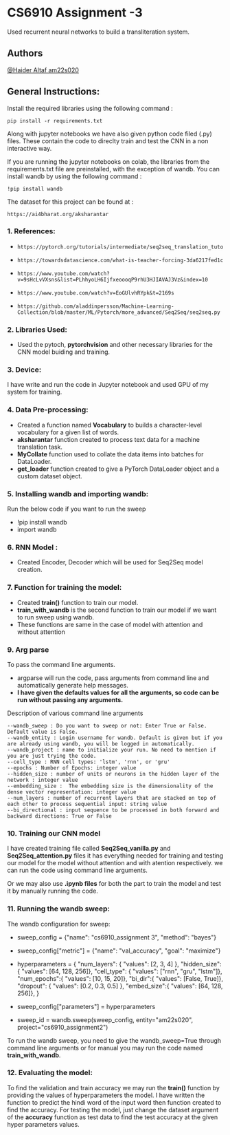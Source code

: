 # CS6910 Assignment -3
Used recurrent neural networks to build a transliteration system.

## Authors

 [@Haider Altaf am22s020](https://www.github.com/HaiderAltaf)

## General Instructions:

Install the required libraries using the following command :

    pip install -r requirements.txt

Along with jupyter notebooks we have also given python code filed (.py) files. These contain the code to direclty train and test the CNN in a non interactive way.

If you are running the jupyter notebooks on colab, the libraries from the requirements.txt file are preinstalled, with the exception of wandb. You can install wandb by using the following command :

    !pip install wandb

The dataset for this project can be found at :

    https://ai4bharat.org/aksharantar
    
### 1. References:

-     https://pytorch.org/tutorials/intermediate/seq2seq_translation_tutorial.html

-     https://towardsdatascience.com/what-is-teacher-forcing-3da6217fed1c

-     https://www.youtube.com/watch?v=9sHcLvVXsns&list=PLhhyoLH6IjfxeoooqP9rhU3HJIAVAJ3Vz&index=10


-     https://www.youtube.com/watch?v=EoGUlvhRYpk&t=2169s

 
-     https://github.com/aladdinpersson/Machine-Learning-Collection/blob/master/ML/Pytorch/more_advanced/Seq2Seq/seq2seq.py

      
### 2. Libraries Used: 

- Used the pytoch, __pytorchvision__ and other necessary libraries for the CNN model buiding and training.

### 3. Device:
I have write and run the code in Jupyter notebook and used GPU of my system for training.

### 4. Data Pre-processing:

- Created a function named __Vocabulary__ to builds a character-level vocabulary for a given list of words.
- __aksharantar__ function created to process text data for a machine translation task.
- __MyCollate__ function used to collate the data items into batches for DataLoader.
- __get_loader__ function created to give a PyTorch DataLoader object and a custom dataset object.

### 5. Installing wandb and importing wandb:
Run the below code if you want to run the sweep
- !pip install wandb
- import wandb

### 6. RNN Model :
- Created Encoder, Decoder which will be used for Seq2Seq model creation.

### 7. Function for training the model:
- Created __train()__ function to train our model.
- __train_with_wandb__ is the second function to train our model if we want to run sweep using wandb.
- These functions are same in the case of model with attention and without attention

### 9. Arg parse 
To pass the command line arguments.
- argparse will run the code, pass arguments from command line and 
    automatically generate help messages.
- __I have given the defaults values for 
    all the arguments, so code can be run without passing any arguments.__
    
Description of various command line arguments

    --wandb_sweep : Do you want to sweep or not: Enter True or False. Default value is False. 
    --wandb_entity : Login username for wandb. Default is given but if you are already using wandb, you will be logged in automatically.
    --wandb_project : name to initialize your run. No need to mention if you are just trying the code.
    --cell_type : RNN cell types: 'lstm', 'rnn', or 'gru'
    --epochs : Number of Epochs: integer value
    --hidden_size : number of units or neurons in the hidden layer of the network : integer value
    --embedding_size :  The embedding size is the dimensionality of the dense vector representation: integer value
    --num_layers : number of recurrent layers that are stacked on top of each other to process sequential input: string value
    --bi_directional : input sequence to be processed in both forward and backward directions: True or False
    
### 10. Training our CNN model
I have created training file called __Seq2Seq_vanilla.py__ and  __Seq2Seq_attention.py__ files it has everything needed for training and testing our model
for the model without attention and with atention respectively.
we can run the code using command line arguments. 

Or we may also use __.ipynb files__ for both the part to train the model and test it by manually running the code.

### 11. Running the wandb sweep:

The wandb configuration for sweep:
- sweep_config = {"name": "cs6910_assignment 3", "method": "bayes"}   
- sweep_config["metric"] = {"name": "val_accuracy", "goal": "maximize"}

- hyperparameters = {
        "num_layers": { "values": [2, 3, 4] },
        "hidden_size": {  "values": [64, 128, 256]},
        "cell_type": { "values": ["rnn", "gru", "lstm"]},
        "num_epochs":{  "values": [10, 15, 20]},
        "bi_dir":{   "values": [False, True]},
        "dropout": { "values": [0.2, 0.3, 0.5] },
        "embed_size":{ "values": [64, 128, 256]},
      }

- sweep_config["parameters"] = hyperparameters

- sweep_id = wandb.sweep(sweep_config, entity="am22s020", project="cs6910_assignment2")

To run the wandb sweep, you need to give the wandb_sweep=True through command line arguments or
for manual you may run the code named __train_with_wandb__.

### 12. Evaluating the model:
 To find the validation and train accuracy we may run the __train()__ function by providing the values 
 of hyperparameters the model. I have written the function to predict the hindi word of the input word then 
 function created to find the accuracy.
 For testing the model, just change the dataset argument of the __accuracy__ function as test data to find the 
 test accuracy at the given hyper parameters values.


